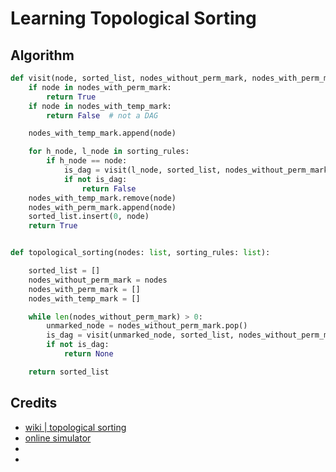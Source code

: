 # Learning Topological Sorting

## Algorithm

```python
def visit(node, sorted_list, nodes_without_perm_mark, nodes_with_perm_mark, nodes_with_temp_mark, sorting_rules):
    if node in nodes_with_perm_mark:
        return True
    if node in nodes_with_temp_mark:
        return False  # not a DAG

    nodes_with_temp_mark.append(node)

    for h_node, l_node in sorting_rules:
        if h_node == node:
            is_dag = visit(l_node, sorted_list, nodes_without_perm_mark, nodes_with_perm_mark, nodes_with_temp_mark, sorting_rules)
            if not is_dag:
                return False
    nodes_with_temp_mark.remove(node)
    nodes_with_perm_mark.append(node)
    sorted_list.insert(0, node)
    return True


def topological_sorting(nodes: list, sorting_rules: list):

    sorted_list = []
    nodes_without_perm_mark = nodes
    nodes_with_perm_mark = []
    nodes_with_temp_mark = []

    while len(nodes_without_perm_mark) > 0:
        unmarked_node = nodes_without_perm_mark.pop()
        is_dag = visit(unmarked_node, sorted_list, nodes_without_perm_mark, nodes_with_perm_mark, nodes_with_temp_mark, sorting_rules)
        if not is_dag:
            return None

    return sorted_list


```


## Credits

- [wiki | topological sorting](https://en.wikipedia.org/wiki/Topological_sorting#:~:text=In%20computer%20science%2C%20a%20topological,before%20v%20in%20the%20ordering.)
- [online simulator](https://www.cs.usfca.edu/~galles/visualization/TopoSortDFS.html)
- []()
- []()


